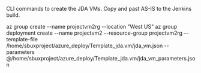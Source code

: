 CLI commands to create the JDA VMs.  Copy and past AS-IS to the Jenkins build.

az group create --name projectvm2rg --location "West US"
az group deployment create --name projectvm2 --resource-group projectvm2rg --template-file /home/sbuxproject/azure_deploy/Template_jda.vm/jda_vm.json --parameters @/home/sbuxproject/azure_deploy/Template_jda.vm/jda_vm_parameters.json
